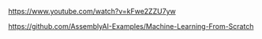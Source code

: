 

https://www.youtube.com/watch?v=kFwe2ZZU7yw

https://github.com/AssemblyAI-Examples/Machine-Learning-From-Scratch

